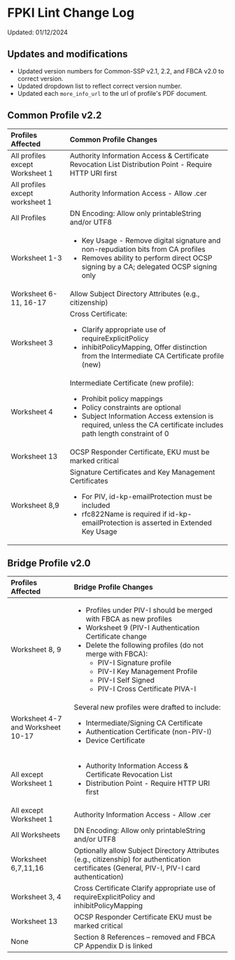 # FPKI Lint Change Log
Updated: 01/12/2024

## Updates and modifications 

- Updated version numbers for Common-SSP v2.1, 2.2, and FBCA v2.0 to correct version.
- Updated dropdown list to reflect correct version number.
- Updated each `more_info_url` to the url of profile's PDF document.

## Common Profile v2.2

| Profiles Affected | Common Profile Changes |
|:--------------------------|:---------------|
| All profiles except Worksheet 1 | Authority Information Access & Certificate Revocation List Distribution Point - Require HTTP URI first |
| All profiles except worksheet 1 | Authority Information Access - Allow .cer |
| All Profiles | DN Encoding: Allow only printableString and/or UTF8 |
| Worksheet 1-3 | <ul><li>Key Usage - Remove digital signature and non-repudiation bits from CA profiles</li><li>Removes ability to perform direct OCSP signing by a CA; delegated OCSP signing only</li></ul> |
| Worksheet 6-11, 16-17 | Allow Subject Directory Attributes (e.g., citizenship) |
| Worksheet 3 | Cross Certificate: <ul><li>Clarify appropriate use of requireExplicitPolicy</li><li>inhibitPolicyMapping, Offer distinction from the Intermediate CA Certificate profile (new)</li></ul> |
| Worksheet 4 | Intermediate Certificate (new profile):<ul><li>Prohibit policy mappings</li><li>Policy constraints are optional</li><li>Subject Information Access extension is required, unless the CA certificate includes path length constraint of 0</li></ul> |
| Worksheet 13 | OCSP Responder Certificate, EKU must be marked critical |
| Worksheet 8,9 | Signature Certificates and Key Management Certificates <ul><li>For PIV, id-kp-emailProtection must be included</li><li>rfc822Name is required if id-kp-emailProtection is asserted in Extended Key Usage</li></ul> |

## Bridge Profile v2.0

| Profiles Affected | Bridge Profile Changes |
|:--------------------------|:----------------------|
|  Worksheet 8, 9 | <ul><li>Profiles under PIV-I should be merged with FBCA as new profiles</li><li>Worksheet 9 (PIV-I Authentication Certificate change</li><li>Delete the following profiles (do not merge with FBCA):<ul><li>PIV-I Signature profile</li><li>PIV-I Key Management Profile</li><li>PIV-I Self Signed</li><li>PIV-I Cross Certificate PIVA-I</li></ul></li></ul> |
| Worksheet 4-7 and Worksheet 10-17 | Several new profiles were drafted to include: <ul><li>Intermediate/Signing CA Certificate</li><li>Authentication Certificate (non-PIV-I)</li><li>Device Certificate</li></ul>
| All except Worksheet 1 | <ul><li>Authority Information Access & Certificate Revocation List</li><li>Distribution Point - Require HTTP URI first</li></ul>
| All except Worksheet 1 | Authority Information Access - Allow .cer |
| All Worksheets | DN Encoding: Allow only printableString and/or UTF8 |
| Worksheet 6,7,11,16 | Optionally allow Subject Directory Attributes (e.g., citizenship) for authentication certificates (General, PIV-I, PIV-I card authentication) |
| Worksheet 3, 4 | Cross Certificate Clarify appropriate use of requireExplicitPolicy and inhibitPolicyMapping |
| Worksheet 13 | OCSP Responder Certificate EKU must be marked critical |
| None | Section 8 References – removed and FBCA CP Appendix D is linked |

